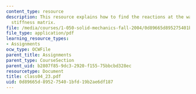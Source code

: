 ```yaml
---
content_type: resource
description: This resource explains how to find the reactions at the wall and the
  stiffness matrix.
file: /media/courses/1-050-solid-mechanics-fall-2004/0d89665d895275401bfd19b2ae6df187_class04_23.pdf
file_type: application/pdf
learning_resource_types:
- Assignments
ocw_type: OCWFile
parent_title: Assignments
parent_type: CourseSection
parent_uid: b2807f85-9dc3-2920-f155-75bbcbd328ec
resourcetype: Document
title: class04_23.pdf
uid: 0d89665d-8952-7540-1bfd-19b2ae6df187
---
```

